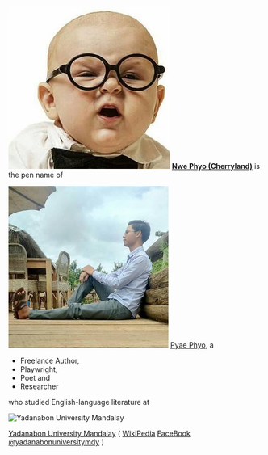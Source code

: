 ![NwePhyo](NwePhyo-small.jpg)
**[Nwe Phyo (Cherryland)](AUTHOR.md)** is the pen name of

![PyaePhyo](PyaePhyo-small.jpg)
[Pyae Phyo](https://www.facebook.com/profile.php?id=100006097052369), a

* Freelance Author,
* Playwright,
* Poet and
* Researcher

who studied English-language literature at 

![Yadanabon University Mandalay](https://upload.wikimedia.org/wikipedia/en/d/d5/Yadanabon_University_Logo.png)

[Yadanabon University Mandalay](http://www.ydbu.edu.mm/)
( [WikiPedia](https://en.m.wikipedia.org/wiki/Yadanabon_University)
 [FaceBook](https://www.facebook.com/YadanabonUniversityOfficial) [@yadanabonuniversitymdy](https://www.facebook.com/yadanabonuniversitymdy) )